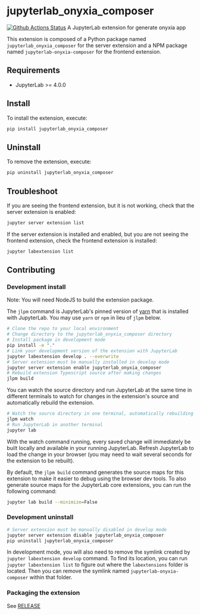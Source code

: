 # jupyterlab_onyxia_composer

[![Github Actions Status](/workflows/Build/badge.svg)](/actions/workflows/build.yml)
A JupyterLab extension for generate onyxia app

This extension is composed of a Python package named `jupyterlab_onyxia_composer`
for the server extension and a NPM package named `jupyterlab-onyxia-composer`
for the frontend extension.

## Requirements

- JupyterLab >= 4.0.0

## Install

To install the extension, execute:

```bash
pip install jupyterlab_onyxia_composer
```

## Uninstall

To remove the extension, execute:

```bash
pip uninstall jupyterlab_onyxia_composer
```

## Troubleshoot

If you are seeing the frontend extension, but it is not working, check
that the server extension is enabled:

```bash
jupyter server extension list
```

If the server extension is installed and enabled, but you are not seeing
the frontend extension, check the frontend extension is installed:

```bash
jupyter labextension list
```

## Contributing

### Development install

Note: You will need NodeJS to build the extension package.

The `jlpm` command is JupyterLab's pinned version of
[yarn](https://yarnpkg.com/) that is installed with JupyterLab. You may use
`yarn` or `npm` in lieu of `jlpm` below.

```bash
# Clone the repo to your local environment
# Change directory to the jupyterlab_onyxia_composer directory
# Install package in development mode
pip install -e "."
# Link your development version of the extension with JupyterLab
jupyter labextension develop . --overwrite
# Server extension must be manually installed in develop mode
jupyter server extension enable jupyterlab_onyxia_composer
# Rebuild extension Typescript source after making changes
jlpm build
```

You can watch the source directory and run JupyterLab at the same time in different terminals to watch for changes in the extension's source and automatically rebuild the extension.

```bash
# Watch the source directory in one terminal, automatically rebuilding when needed
jlpm watch
# Run JupyterLab in another terminal
jupyter lab
```

With the watch command running, every saved change will immediately be built locally and available in your running JupyterLab. Refresh JupyterLab to load the change in your browser (you may need to wait several seconds for the extension to be rebuilt).

By default, the `jlpm build` command generates the source maps for this extension to make it easier to debug using the browser dev tools. To also generate source maps for the JupyterLab core extensions, you can run the following command:

```bash
jupyter lab build --minimize=False
```

### Development uninstall

```bash
# Server extension must be manually disabled in develop mode
jupyter server extension disable jupyterlab_onyxia_composer
pip uninstall jupyterlab_onyxia_composer
```

In development mode, you will also need to remove the symlink created by `jupyter labextension develop`
command. To find its location, you can run `jupyter labextension list` to figure out where the `labextensions`
folder is located. Then you can remove the symlink named `jupyterlab-onyxia-composer` within that folder.

### Packaging the extension

See [RELEASE](RELEASE.md)
